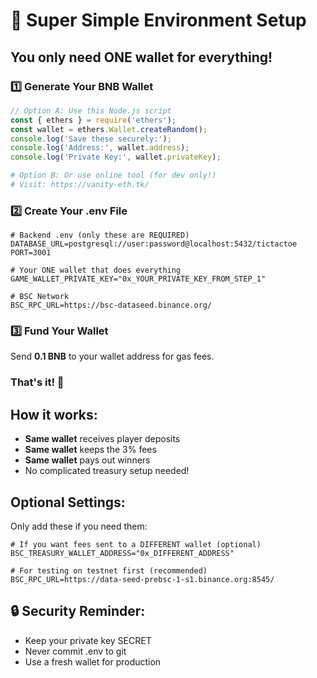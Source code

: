 # 🚀 Super Simple Environment Setup

## You only need ONE wallet for everything!

### 1️⃣ Generate Your BNB Wallet

```javascript
// Option A: Use this Node.js script
const { ethers } = require('ethers');
const wallet = ethers.Wallet.createRandom();
console.log('Save these securely:');
console.log('Address:', wallet.address);
console.log('Private Key:', wallet.privateKey);
```

```bash
# Option B: Or use online tool (for dev only!)
# Visit: https://vanity-eth.tk/
```

### 2️⃣ Create Your .env File

```env
# Backend .env (only these are REQUIRED)
DATABASE_URL=postgresql://user:password@localhost:5432/tictactoe
PORT=3001

# Your ONE wallet that does everything
GAME_WALLET_PRIVATE_KEY="0x_YOUR_PRIVATE_KEY_FROM_STEP_1"

# BSC Network
BSC_RPC_URL=https://bsc-dataseed.binance.org/
```

### 3️⃣ Fund Your Wallet

Send **0.1 BNB** to your wallet address for gas fees.

### That's it! 🎉

## How it works:
- **Same wallet** receives player deposits
- **Same wallet** keeps the 3% fees
- **Same wallet** pays out winners
- No complicated treasury setup needed!

## Optional Settings:

Only add these if you need them:

```env
# If you want fees sent to a DIFFERENT wallet (optional)
BSC_TREASURY_WALLET_ADDRESS="0x_DIFFERENT_ADDRESS"

# For testing on testnet first (recommended)
BSC_RPC_URL=https://data-seed-prebsc-1-s1.binance.org:8545/
```

## 🔒 Security Reminder:
- Keep your private key SECRET
- Never commit .env to git
- Use a fresh wallet for production
